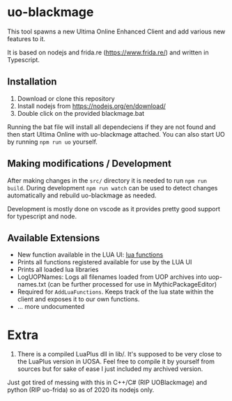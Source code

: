 # uo-blackmage

This tool spawns a new Ultima Online Enhanced Client and add various new features to it.

It is based on nodejs and frida.re (https://www.frida.re/) and written in Typescript.

## Installation

1. Download or clone this repository
2. Install nodejs from https://nodejs.org/en/download/
3. Double click on the provided blackmage.bat

Running the bat file will install all dependeciens if they are not found and then start Ultima Online with 
uo-blackmage attached. You can also start UO by running `npm run uo` yourself.

## Making modifications / Development

After making changes in the ```src/``` directory it is needed to run `npm run build`. 
During development `npm run watch` can be used to detect changes automatically and
rebuild uo-blackmage as needed.

Development is mostly done on vscode as it provides pretty good support for typescript and node.

## Available Extensions

* New function available in the LUA UI: [lua functions](docs/lua-functions.md)
* Prints all functions registered available for use by the LUA UI
* Prints all loaded lua libraries
* LogUOPNames: Logs all filenames loaded from UOP archives into uop-names.txt (can be further processed for use in MythicPackageEditor)
* Required for `AddLuaFunctions`. Keeps track of the lua state within the client and exposes it to our own functions. 
* ... more undocumented

# Extra

1. There is a compiled LuaPlus dll in lib/. It's supposed to be very close to the LuaPlus version in UOSA. Feel free to compile it by yourself from sources but for sake of ease I just included my archived version.

Just got tired of messing with this in C++/C# (RIP UOBlackmage) and python (RIP uo-frida) so as of 2020 its nodejs only.